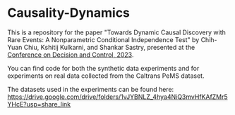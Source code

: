 # Causality-Dynamics

This is a repository for the paper "Towards Dynamic Causal Discovery with Rare Events: A Nonparametric Conditional Independence Test" by Chih-Yuan Chiu, Kshitij Kulkarni, and Shankar Sastry, presented at the [Conference on Decision and Control, 2023](https://ieeexplore.ieee.org/abstract/document/10383747).

You can find code for both the synthetic data experiments and for experiments on real data collected from the Caltrans PeMS dataset.

The datasets used in the experiments can be found here: https://drive.google.com/drive/folders/1vJYBNLZ_4hya4NiQ3mvHfKAfZMr5YHcE?usp=share_link
